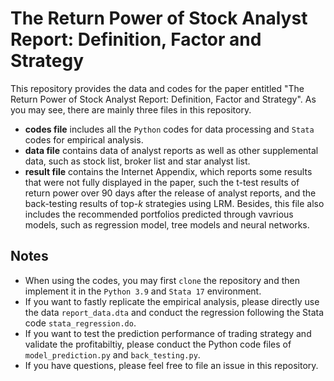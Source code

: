 # The Return Power of Stock Analyst Report: Definition, Factor and Strategy

This repository provides the data and codes for the paper entitled "The Return Power of Stock Analyst Report: Definition, Factor and Strategy". As you may see, there are mainly three files in this repository. 

- **codes file** includes all the `Python` codes for data processing and `Stata` codes for empirical analysis. 
- **data file** contains data of analyst reports as well as other supplemental data, such as stock list, broker list and star analyst list. 
- **result file** contains the Internet Appendix, which reports some results that were not fully displayed in the paper, such the t-test results of return power over 90 days after the release of analyst reports, and the back-testing results of top-*k* strategies using LRM. Besides, this file also includes the recommended portfolios predicted through vavrious models, such as regression model, tree models and neural networks. 


## Notes
- When using the codes, you may first `clone` the repository and then implement it in the `Python 3.9` and `Stata 17` environment. 
- If you want to fastly replicate the empirical analysis, please directly use the data `report_data.dta` and conduct the regression following the Stata code `stata_regression.do`. 
- If you want to test the prediction performance of trading strategy and validate the profitabiltiy, please conduct the Python code files of `model_prediction.py` and `back_testing.py`.
- If you have questions, please feel free to file an issue in this repository.